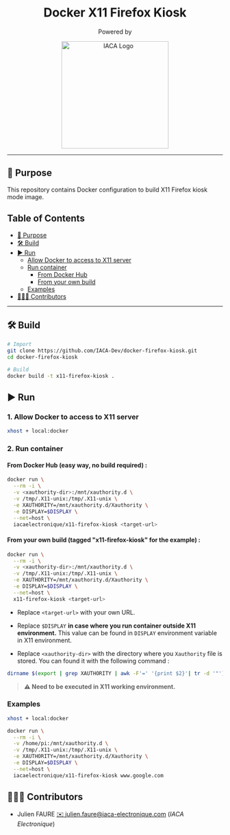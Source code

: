 <h1 align="center">Docker X11 Firefox Kiosk</h1>
<p align="center">Powered by </p>
<p align="center">
<a href="https://iaca-electronique.com">
<img alt="IACA Logo" style="" width="250px" src="https://www.iaca-electronique.com/img/logo.png">
</a>
</p>

___

## 📄 Purpose

This repository contains Docker configuration to build X11 Firefox kiosk mode image.


## Table of Contents

- [📄 Purpose](#-purpose)
- [🛠️ Build](#%EF%B8%8F-build)
- [▶️ Run](#-run)
    - [Allow Docker to access to X11 server](#1-allow-docker-to-access-to-x11-server)
    - [Run container](#2-run-container)
        - [From Docker Hub](#from-docker-hub-easy-way-no-build-required-)
        - [From your own build](#from-your-own-build-tagged-x11-firefox-kiosk-for-the-example-)
    - [Examples](#examples)
- [🧑‍🤝‍🧑 Contributors](#-contributors)

___

## 🛠️ Build

```bash
# Import
git clone https://github.com/IACA-Dev/docker-firefox-kiosk.git
cd docker-firefox-kiosk

# Build
docker build -t x11-firefox-kiosk .
```

## ▶️ Run

### 1. Allow Docker to access to X11 server

```bash
xhost + local:docker
```

### 2. Run container

#### From Docker Hub (easy way, no build required) :
```bash
docker run \
  --rm -i \
  -v <xauthority-dir>:/mnt/xauthority.d \
  -v /tmp/.X11-unix:/tmp/.X11-unix \
  -e XAUTHORITY=/mnt/xauthority.d/Xauthority \
  -e DISPLAY=$DISPLAY \
  --net=host \
  iacaelectronique/x11-firefox-kiosk <target-url>
```

#### From your own build (tagged "x11-firefox-kiosk" for the example) :
```bash
docker run \
  --rm -i \
  -v <xauthority-dir>:/mnt/xauthority.d \
  -v /tmp/.X11-unix:/tmp/.X11-unix \
  -e XAUTHORITY=/mnt/xauthority.d/Xauthority \
  -e DISPLAY=$DISPLAY \
  --net=host \
  x11-firefox-kiosk <target-url>
```

* Replace `<target-url>` with your own URL.

* Replace `$DISPLAY` **in case where you run container outside X11 environment.**
  This value can be found in `DISPLAY` environment variable in X11 environment.

* Replace `<xauthority-dir>` with the directory where you `Xauthority` file is stored. 
You can found it with the following command : 
```bash
dirname $(export | grep XAUTHORITY | awk -F'=' '{print $2}'| tr -d '"')
```
> **⚠️ Need to be executed in X11 working environment.**

### Examples

```bash
xhost + local:docker

docker run \
  --rm -i \
  -v /home/pi:/mnt/xauthority.d \
  -v /tmp/.X11-unix:/tmp/.X11-unix \
  -e XAUTHORITY=/mnt/xauthority.d/Xauthority \
  -e DISPLAY=$DISPLAY \
  --net=host \
  iacaelectronique/x11-firefox-kiosk www.google.com
```


## 🧑‍🤝‍🧑 Contributors

* Julien FAURE [✉️ julien.faure@iaca-electronique.com](mailto:julien.faure@iaca-electronique.com) (*IACA Electronique*)